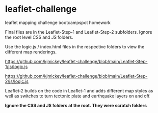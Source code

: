 # leaflet-challenge
 leaflet mapping challenge bootcampspot homework

Final files are in the Leaflet-Step-1 and Leaflet-Step-2 subfolders.  Ignore the root level CSS and JS folders.  

Use the logic.js / index.html files in the respective folders to view the different map renderings.

https://github.com/kjmickey/leaflet-challenge/blob/main/Leaflet-Step-1/js/logic.js

https://github.com/kjmickey/leaflet-challenge/blob/main/Leaflet-Step-2/js/logic.js

Leaflet-2 builds on the code in Leaflet-1 and adds different map styles as well as switches to turn tectonic plate and earthquake layers on and off.

**Ignore the CSS and JS folders at the root.  They were scratch folders**
